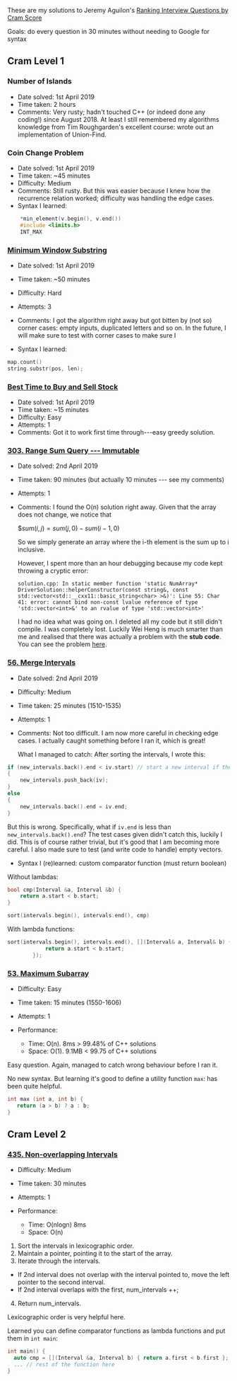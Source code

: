 These are my solutions to Jeremy Aguilon's [Ranking Interview Questions by Cram Score](https://jeremyaguilon.me/blog/ranking_interview_questions_by_cram_score)

Goals: do every question in 30 minutes without needing to Google for syntax

## Cram Level 1

### Number of Islands

- Date solved: 1st April 2019
- Time taken: 2 hours
- Comments: Very rusty; hadn't touched C++ (or indeed done
any coding!) since August 2018. At least I still remembered my algorithms knowledge from Tim Roughgarden's excellent course: wrote out an implementation of Union-Find.

### Coin Change Problem

- Date solved: 1st April 2019
- Time taken: ~45 minutes
- Difficulty: Medium
- Comments: Still rusty. But this was easier because I knew how the recurrence relation worked; difficulty was handling the edge cases.
- Syntax I learned:
```cpp
	*min_element(v.begin(), v.end())
	#include <limits.h>
	INT_MAX
```

### [Minimum Window Substring](https://leetcode.com/problems/minimum-window-substring/)

- Date solved: 1st April 2019
- Time taken: ~50 minutes
- Difficulty: Hard
- Attempts: 3
- Comments: I got the algorithm right away but got bitten by (not so) corner
  cases: empty inputs, duplicated letters and so on. In the future, I will
  make sure to test with corner cases to make sure I 

- Syntax I learned:
```cpp
map.count()
string.substr(pos, len);
```

### [Best Time to Buy and Sell Stock](https://leetcode.com/problems/best-time-to-buy-and-sell-stock/)

- Date solved: 1st April 2019
- Time taken: ~15 minutes
- Difficulty: Easy
- Attempts: 1
- Comments: Got it to work first time through---easy greedy
  solution.

### [303. Range Sum Query --- Immutable](https://leetcode.com/problems/range-sum-query-immutable/submissions/)

- Date solved: 2nd April 2019
- Time taken: 90 minutes (but actually 10 minutes --- see my comments)
- Attempts: 1

- Comments: I found the O(n) solution right away. Given that the array does not
  change, we notice that 

  $$sum(i, j) = sum(j,0) - sum(i-1,0)$

  So we simply generate an array where the i-th element is the sum up to i
  inclusive.

  However, I spent more than an hour debugging because my code kept throwing a cryptic error:

  `solution.cpp: In static member function 'static NumArray* DriverSolution::helperConstructor(const string&, const std::vector<std::__cxx11::basic_string<char> >&)':
Line 55: Char 41: error: cannot bind non-const lvalue reference of type 'std::vector<int>&' to an rvalue of type 'std::vector<int>'`

  I had no idea what was going on. I deleted all my code but it still didn't
  compile. I was completely lost. Luckily Wei Heng is much smarter than me and
  realised that there was actually a problem with the **stub code**. You can
  see the problem
  [here](https://leetcode.com/problems/range-sum-query-immutable/discuss/265043/c%2B%2B-template-remove-reference-on-vector).

### [56. Merge Intervals](https://leetcode.com/problems/merge-intervals/)

- Date solved: 2nd April 2019
- Difficulty: Medium
- Time taken: 25 minutes (1510-1535)
- Attempts: 1

- Comments: Not too difficult. I am now more careful in checking edge cases. I
  actually caught something before I ran it, which is great!

  What I managed to catch: After sorting the intervals, I wrote this:
  
```cpp
if (new_intervals.back().end < iv.start) // start a new interval if there is no overlap
{
    new_intervals.push_back(iv);
}
else
{
    new_intervals.back().end = iv.end;
}
```

But this is wrong. Specifically, what if `iv.end` is less than
`new_intervals.back().end`? The test cases given didn't catch this, luckily I
did. This is of course rather trivial, but it's good that I am becoming more
careful. I also made sure to test (and write code to handle) empty vectors.

- Syntax I (re)learned:
custom comparator function (must return boolean)

Without lambdas:
```cpp
bool cmp(Interval &a, Interval &b) {
    return a.start < b.start;
}

sort(intervals.begin(), intervals.end(), cmp)
```

With lambda functions:
```cpp
sort(intervals.begin(), intervals.end(), [](Interval& a, Interval& b) {
            return a.start < b.start;
        });

```

### [53. Maximum Subarray](https://leetcode.com/problems/maximum-subarray/)

- Difficulty: Easy
- Time taken: 15 minutes (1550-1606)
- Attempts: 1

- Performance:
  - Time: O(n). 8ms > 99.48% of C++ solutions
  - Space: O(1). 9.1MB < 99.75 of C++ solutions

Easy question. Again, managed to catch wrong behaviour before I ran it.

No new syntax. But learning it's good to define a utility function `max`: has been quite helpful.
```cpp
int max (int a, int b) {
   return (a > b) ? a : b;
}
```

## Cram Level 2

### [435. Non-overlapping Intervals](https://leetcode.com/problems/non-overlapping-intervals/)

- Difficulty: Medium
- Time taken: 30 minutes
- Attempts: 1

- Performance:
  - Time: O(nlogn) 8ms
  - Space: O(n)

1. Sort the intervals in lexicographic order.
2. Maintain a pointer, pointing it to the start of the array.
3. Iterate through the intervals.
  - If 2nd interval does not overlap with the interval pointed to, move the
    left pointer to the second interval.
  - If 2nd interval overlaps with the first, num_intervals ++;
4. Return num_intervals.

Lexicographic order is very helpful here. 

Learned you can define comparator functions as lambda functions and put them in `int main`:

```cpp
int main() {
  auto cmp = [](Interval &a, Interval b) { return a.first < b.first };
  ... // rest of the function here
}
```
